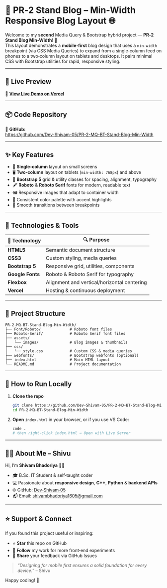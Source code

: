 # 📰 PR‑2 Stand Blog – Min‑Width Responsive Blog Layout 🌐

Welcome to my **second** Media Query & Bootstrap hybrid project — **PR‑2 Stand Blog Min‑Width**! 🎯  
This layout demonstrates a **mobile‑first** blog design that uses a `min-width` breakpoint (via CSS Media Queries) to expand from a single‑column feed on phones to a two‑column layout on tablets and desktops. It pairs minimal CSS with Bootstrap utilities for rapid, responsive styling.

---

## 🔗 Live Preview

🚀 **[View Live Demo on Vercel](https://pr-2-mq-bt-min-width-stand-blog.vercel.app/)**

---

## 📦 Code Repository

🔗 **GitHub:**  
https://github.com/Dev-Shivam-05/PR-2-MQ-BT-Stand-Blog-Min-Width

---

## ✨ Key Features

- 📱 **Single‑column** layout on small screens  
- 🖥️ **Two‑column** layout on tablets (`min-width: 768px`) and above  
- 🧱 **Bootstrap 5** grid & utility classes for spacing, alignment, typography  
- 🖋️ **Roboto** & **Roboto Serif** fonts for modern, readable text  
- 🖼️ Responsive images that adapt to container width  
- 🎨 Consistent color palette with accent highlights  
- 🔄 Smooth transitions between breakpoints  

---

## 🧰 Technologies & Tools

| 🚀 Technology      | 🔍 Purpose                                         |
|--------------------|----------------------------------------------------|
| **HTML5**          | Semantic document structure                       |
| **CSS3**           | Custom styling, media queries                      |
| **Bootstrap 5**    | Responsive grid, utilities, components             |
| **Google Fonts**   | Roboto & Roboto Serif for typography               |
| **Flexbox**        | Alignment and vertical/horizontal centering        |
| **Vercel**         | Hosting & continuous deployment                    |

---

## 📂 Project Structure

```
PR-2-MQ-BT-Stand-Blog-Min-Width/
├── Font/Roboto/             # Roboto font files
├── Roboto-Serif/            # Roboto Serif font files
├── assets/
│   └── images/              # Blog images & thumbnails
├── css/
│   └── style.css            # Custom CSS & media queries
├── webfonts/                # Bootstrap webfonts (optional)
├── index.html               # Main HTML layout
└── README.md                # Project documentation
```

---

## 🚀 How to Run Locally

1. **Clone the repo**  
   ```bash
   git clone https://github.com/Dev-Shivam-05/PR-2-MQ-BT-Stand-Blog-Min-Width.git
   cd PR-2-MQ-BT-Stand-Blog-Min-Width
   ```

2. **Open** `index.html` in your browser, or if you use VS Code:  
   ```bash
   code .
   # then right‑click index.html → Open with Live Server
   ```

---

## 🙋‍♂️ About Me – Shivu

Hi, I’m **Shivam Bhadoriya** 👨‍💻  
- 🎓 B.Sc. IT Student & self‑taught coder  
- 💻 Passionate about **responsive design**, **C++**, **Python** & **backend APIs**  
- 🌐 GitHub: [Dev‑Shivam‑05](https://github.com/Dev-Shivam-05)  
- 📬 Email: [shivambhadoriya1605@gmail.com](mailto:shivambhadoriya1605@gmail.com)  

---

## ⭐ Support & Connect

If you found this project useful or inspiring:  
- ⭐ **Star** this repo on GitHub  
- 💬 **Follow** my work for more front‑end experiments  
- 📢 **Share** your feedback via GitHub Issues  

> _“Designing for mobile first ensures a solid foundation for every device.”_ – Shivu

Happy coding! 🚀  

